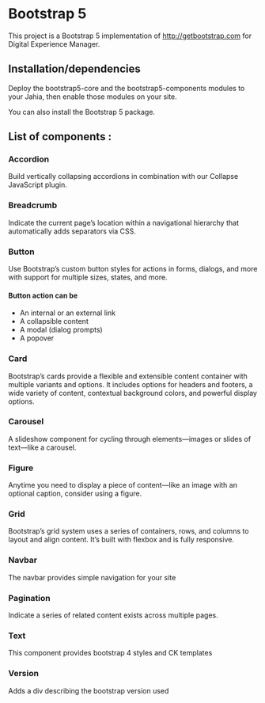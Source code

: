 # Bootstrap 5 

This project is a Bootstrap 5 implementation of http://getbootstrap.com for Digital Experience Manager.  
  
## Installation/dependencies  

Deploy the bootstrap5-core and the bootstrap5-components modules to your Jahia, then enable those modules on your site.

You can also install the Bootstrap 5 package.   
  
## List of components : 

### Accordion
Build vertically collapsing accordions in combination with our Collapse JavaScript plugin.

### Breadcrumb  
Indicate the current page’s location within a navigational hierarchy that automatically adds separators via CSS.  
  
### Button  
Use Bootstrap’s custom button styles for actions in forms, dialogs, and more with support for multiple sizes, states, and more.
 
#### Button action can be  
 * An internal or an external link  
 * A collapsible content   
 * A modal (dialog prompts)  
 * A popover  
  
### Card  
Bootstrap’s cards provide a flexible and extensible content container with multiple variants and options.
It includes options for headers and footers, a wide variety of content, contextual background colors, and powerful display options.  
  
### Carousel  
A slideshow component for cycling through elements—images or slides of text—like a carousel.  
  
### Figure  
Anytime you need to display a piece of content—like an image with an optional caption, consider using a figure.  
  
### Grid  
Bootstrap’s grid system uses a series of containers, rows, and columns to layout and align content. It’s built with flexbox and is fully responsive.
  
### Navbar  
The navbar provides simple navigation for your site  
  
### Pagination  
Indicate a series of related content exists across multiple pages.
  
### Text  
This component provides bootstrap 4 styles and CK templates  
  
### Version  
Adds a div describing the bootstrap version used  
